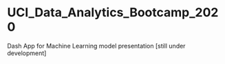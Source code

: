 # UCI_Data_Analytics_Bootcamp_2020

Dash App for Machine Learning model presentation
[still under development]
